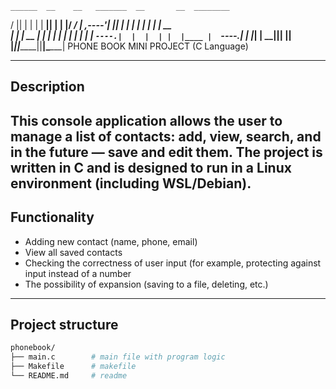     ______  __    __   _______  __       __  ________
   /      ||  |  |  | |   ____||  |     |  |/  _____/
  |  ,----'|  |__|  | |  |__   |  |     |  |  |  __  
  |  |     |   __   | |   __|  |  |     |  |  | |_ | 
  |  `----.|  |  |  | |  |____ |  `----.|  |  |__| | 
   \______||__|  |__| |_______||_______||__|\______| 
     PHONE BOOK MINI PROJECT (C Language)


---

## Description

This console application allows the user to manage a list of contacts: add, view, search, and in the future — save and edit them. The project is written in C and is designed to run in a Linux environment (including WSL/Debian).
---


## Functionality

- Adding new contact (name, phone, email)
- View all saved contacts
- Checking the correctness of user input (for example, protecting against input instead of a number
- The possibility of expansion (saving to a file, deleting, etc.)

---

## Project structure

```bash
phonebook/
├── main.c        # main file with program logic
├── Makefile      # makefile
└── README.md     # readme

